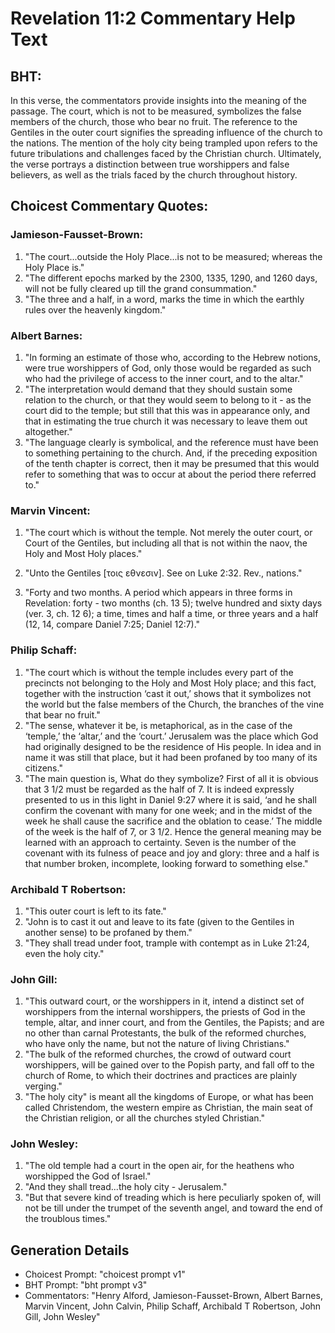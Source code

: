 # Revelation 11:2 Commentary Help Text

## BHT:
In this verse, the commentators provide insights into the meaning of the passage. The court, which is not to be measured, symbolizes the false members of the church, those who bear no fruit. The reference to the Gentiles in the outer court signifies the spreading influence of the church to the nations. The mention of the holy city being trampled upon refers to the future tribulations and challenges faced by the Christian church. Ultimately, the verse portrays a distinction between true worshippers and false believers, as well as the trials faced by the church throughout history.

## Choicest Commentary Quotes:
### Jamieson-Fausset-Brown:
1. "The court...outside the Holy Place...is not to be measured; whereas the Holy Place is." 
2. "The different epochs marked by the 2300, 1335, 1290, and 1260 days, will not be fully cleared up till the grand consummation."
3. "The three and a half, in a word, marks the time in which the earthly rules over the heavenly kingdom."

### Albert Barnes:
1. "In forming an estimate of those who, according to the Hebrew notions, were true worshippers of God, only those would be regarded as such who had the privilege of access to the inner court, and to the altar."
2. "The interpretation would demand that they should sustain some relation to the church, or that they would seem to belong to it - as the court did to the temple; but still that this was in appearance only, and that in estimating the true church it was necessary to leave them out altogether."
3. "The language clearly is symbolical, and the reference must have been to something pertaining to the church. And, if the preceding exposition of the tenth chapter is correct, then it may be presumed that this would refer to something that was to occur at about the period there referred to."

### Marvin Vincent:
1. "The court which is without the temple. Not merely the outer court, or Court of the Gentiles, but including all that is not within the naov, the Holy and Most Holy places." 

2. "Unto the Gentiles [τοις εθνεσιν]. See on Luke 2:32. Rev., nations." 

3. "Forty and two months. A period which appears in three forms in Revelation: forty - two months (ch. 13 5); twelve hundred and sixty days (ver. 3, ch. 12 6); a time, times and half a time, or three years and a half (12, 14, compare Daniel 7:25; Daniel 12:7)."

### Philip Schaff:
1. "The court which is without the temple includes every part of the precincts not belonging to the Holy and Most Holy place; and this fact, together with the instruction ‘cast it out,’ shows that it symbolizes not the world but the false members of the Church, the branches of the vine that bear no fruit."
2. "The sense, whatever it be, is metaphorical, as in the case of the ‘temple,’ the ‘altar,’ and the ‘court.’ Jerusalem was the place which God had originally designed to be the residence of His people. In idea and in name it was still that place, but it had been profaned by too many of its citizens."
3. "The main question is, What do they symbolize? First of all it is obvious that 3 1/2 must be regarded as the half of 7. It is indeed expressly presented to us in this light in Daniel 9:27 where it is said, ‘and he shall confirm the covenant with many for one week; and in the midst of the week he shall cause the sacrifice and the oblation to cease.’ The middle of the week is the half of 7, or 3 1/2. Hence the general meaning may be learned with an approach to certainty. Seven is the number of the covenant with its fulness of peace and joy and glory: three and a half is that number broken, incomplete, looking forward to something else."

### Archibald T Robertson:
1. "This outer court is left to its fate." 
2. "John is to cast it out and leave to its fate (given to the Gentiles in another sense) to be profaned by them."
3. "They shall tread under foot, trample with contempt as in Luke 21:24, even the holy city."

### John Gill:
1. "This outward court, or the worshippers in it, intend a distinct set of worshippers from the internal worshippers, the priests of God in the temple, altar, and inner court, and from the Gentiles, the Papists; and are no other than carnal Protestants, the bulk of the reformed churches, who have only the name, but not the nature of living Christians."
2. "The bulk of the reformed churches, the crowd of outward court worshippers, will be gained over to the Popish party, and fall off to the church of Rome, to which their doctrines and practices are plainly verging."
3. "The holy city" is meant all the kingdoms of Europe, or what has been called Christendom, the western empire as Christian, the main seat of the Christian religion, or all the churches styled Christian."


### John Wesley:
1. "The old temple had a court in the open air, for the heathens who worshipped the God of Israel."
2. "And they shall tread...the holy city - Jerusalem."
3. "But that severe kind of treading which is here peculiarly spoken of, will not be till under the trumpet of the seventh angel, and toward the end of the troublous times."


## Generation Details
- Choicest Prompt: "choicest prompt v1"
- BHT Prompt: "bht prompt v3"
- Commentators: "Henry Alford, Jamieson-Fausset-Brown, Albert Barnes, Marvin Vincent, John Calvin, Philip Schaff, Archibald T Robertson, John Gill, John Wesley"
